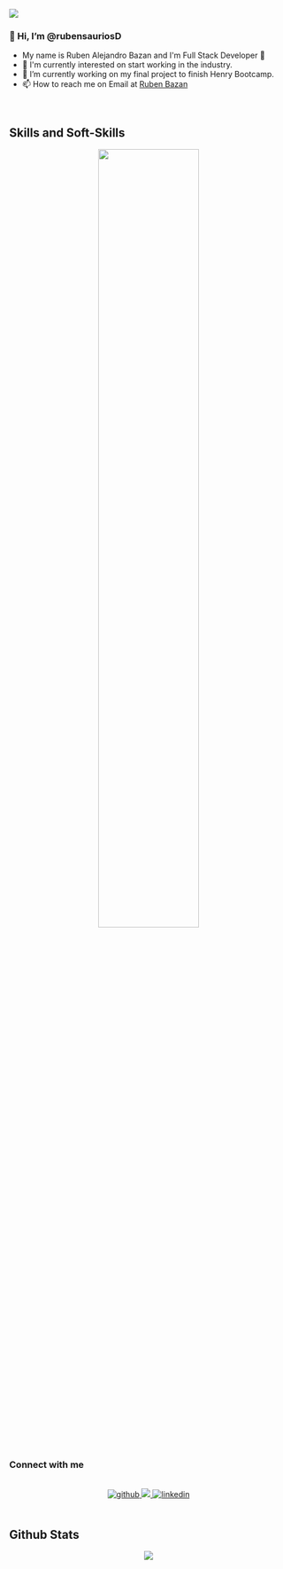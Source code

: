 ![](https://1.bp.blogspot.com/-wGupt8x5UQY/V1KXrYUfAPI/AAAAAAAAAlQ/dpES8W7OZoU5erI2iIBqDIIuSxQduodTgCLcB/s1600/anigif_enhanced-buzz-24540-1374525281-13.gif)

### 👋 Hi, I’m @rubensauriosD

- My name is Ruben Alejandro Bazan and I'm Full Stack Developer 🚀
- 🧠 I'm currently interested on start working in the industry.
- 🔭 I’m currently working on my final project to finish Henry Bootcamp.
- 📫 How to reach me on Email at [Ruben Bazan](mailto:rubenalejandro23@gmail.com)  

<br/>
<h2>Skills and Soft-Skills</h2>
<div align="center">
<img src="https://user-images.githubusercontent.com/83410864/132431781-56df5173-e8b2-4ac6-ac56-059f33cc4d0d.png" align="center" style="width: 60%" "height : 50%" />
</div>

### Connect with me  

<br/>  
<div align="center">
<a href="https://github.com/rubensauriosD" target="_blank">
<img src=https://img.shields.io/badge/github-%2324292e.svg?&style=for-the-badge&logo=github&logoColor=white alt=github style="margin-bottom: 5px;" />
</a>
<a href="https://www.instagram.com/ruben0000000000000000000000000/" target="_blank">
<img src="https://img.shields.io/badge/Instagram-E4405F?style=for-the-badge&logo=instagram&logoColor=white" />
</a>
<a href="https://www.linkedin.com/in/ruben-bazan-598234201/" target="_blank">
<img src=https://img.shields.io/badge/linkedin-%231E77B5.svg?&style=for-the-badge&logo=linkedin&logoColor=white alt=linkedin style="margin-bottom: 5px;" />
</a>  
</div>  

<br/> 
 <h2>Github Stats</h2> 
<div align="center"><img src="https://github-readme-stats.vercel.app/api?username=rubensauriosD&theme=onedark&show_icons=true&count_private=true&hide_border=true" align="center" /></div> 

